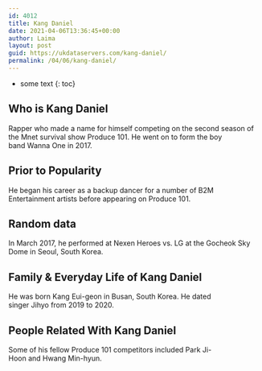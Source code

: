 ```yaml
---
id: 4012
title: Kang Daniel
date: 2021-04-06T13:36:45+00:00
author: Laima
layout: post
guid: https://ukdataservers.com/kang-daniel/
permalink: /04/06/kang-daniel/
---
```


* some text
{: toc}


## Who is Kang Daniel
                  
                  
                  
Rapper who made a name for himself competing on the second season of the Mnet survival show Produce 101. He went on to form the boy band Wanna One in 2017. 
                  
              
            
              
            
                
                
                
## Prior to Popularity
                  
                  
                  
He began his career as a backup dancer for a number of B2M Entertainment artists before appearing on Produce 101. 
                  
              
            
              
            
                
                
                
## Random data
                  
                  
                  
In March 2017, he performed at Nexen Heroes vs. LG at the Gocheok Sky Dome in Seoul, South Korea. 
                  
              
            
              
            
                
                
                
## Family & Everyday Life of Kang Daniel
                  
                  
                  
He was born Kang Eui-geon in Busan, South Korea. He dated singer Jihyo from 2019 to 2020.
                  
              
            
              
            
                
                
                
## People Related With Kang Daniel
                  
                  
                  
Some of his fellow Produce 101 competitors included Park Ji-Hoon and Hwang Min-hyun. 
                  
              
            
              
            
                
              
            
              
              
            
            
              
            
          
          
          